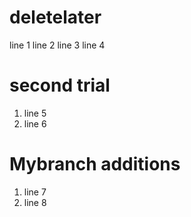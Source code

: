# deletelater

line 1
line 2
line 3
line 4

# second trial
1. line 5
2. line 6

# Mybranch additions

1. line 7
2. line 8
